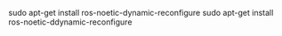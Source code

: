 sudo apt-get install ros-noetic-dynamic-reconfigure
sudo apt-get install ros-noetic-ddynamic-reconfigure
